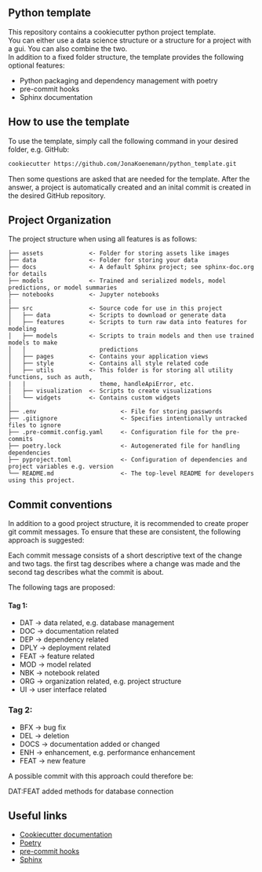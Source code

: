 ## Python template 

This repository contains a cookiecutter python project template.  
You can either use a data science structure or a structure for a project with a gui. You can also combine the two.  
In addition to a fixed folder structure, the template provides the following optional features:
- Python packaging and dependency management with poetry
- pre-commit hooks
- Sphinx documentation

## How to use the template

To use the template, simply call the following command in your desired folder, e.g. GitHub:  

```sh
cookiecutter https://github.com/JonaKoenemann/python_template.git
```
Then some questions are asked that are needed for the template. After the answer, a project is automatically created and an inital commit is created in the desired GitHub repository.

## Project Organization

The project structure when using all features is as follows:

    ├── assets             <- Folder for storing assets like images 
    ├── data               <- Folder for storing your data 
    ├── docs               <- A default Sphinx project; see sphinx-doc.org for details
    ├── models             <- Trained and serialized models, model predictions, or model summaries
    ├── notebooks          <- Jupyter notebooks
    |
    ├── src                <- Source code for use in this project
    │   ├── data           <- Scripts to download or generate data
    │   ├── features       <- Scripts to turn raw data into features for modeling
    │   ├── models         <- Scripts to train models and then use trained models to make
    │   │                     predictions
    │   ├── pages          <- Contains your application views
    │   ├── style          <- Contains all style related code 
    │   ├── utils          <- This folder is for storing all utility functions, such as auth, 
    |   |                     theme, handleApiError, etc.
    │   ├── visualization  <- Scripts to create visualizations 
    |   └── widgets        <- Contains custom widgets 
    │
    ├── .env                        <- File for storing passwords
    ├── .gitignore                  <- Specifies intentionally untracked files to ignore
    ├── .pre-commit.config.yaml     <- Configuration file for the pre-commits
    ├── poetry.lock                 <- Autogenerated file for handling dependencies
    ├── pyproject.toml              <- Configuration of dependencies and project variables e.g. version
    └── README.md                   <- The top-level README for developers using this project.


## Commit conventions

In addition to a good project structure, it is recommended to create proper git commit messages. To ensure that these are consistent, the following approach is suggested:

Each commit message consists of a short descriptive text of the change and two tags. the first tag describes where a change was made and the second tag describes what the commit is about.  

The following tags are proposed:

#### Tag 1:

- DAT   -> data related, e.g. database management
- DOC   -> documentation related
- DEP   -> dependency related
- DPLY  -> deployment related
- FEAT  -> feature related
- MOD   -> model related
- NBK   -> notebook related
- ORG   -> organization related, e.g. project structure
- UI    -> user interface related

### Tag 2:

- BFX   -> bug fix
- DEL   -> deletion
- DOCS  -> documentation added or changed
- ENH   -> enhancement, e.g. performance enhancement
- FEAT  -> new feature

A possible commit with this approach could therefore be:

DAT:FEAT added methods for database connection

## Useful links

- [Cookiecutter documentation](https://cookiecutter.readthedocs.io/_/downloads/en/stable/pdf/)
- [Poetry](https://python-poetry.org/)
- [pre-commit hooks](https://pre-commit.com/)
- [Sphinx](https://www.sphinx-doc.org/en/master/)
